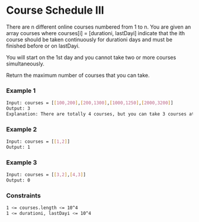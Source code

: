 # Course Schedule III

There are n different online courses numbered from 1 to n. You are given an array courses where courses[i] = [durationi, lastDayi] indicate that the ith course should be taken continuously for durationi days and must be finished before or on lastDayi.

You will start on the 1st day and you cannot take two or more courses simultaneously.

Return the maximum number of courses that you can take.

### Example 1
```sh
Input: courses = [[100,200],[200,1300],[1000,1250],[2000,3200]]
Output: 3
Explanation: There are totally 4 courses, but you can take 3 courses at most: First, take the 1st course, it costs 100 days so you will finish it on the 100th day, and ready to take the next course on the 101st day. Second, take the 3rd course, it costs 1000 days so you will finish it on the 1100th day, and ready to take the next course on the 1101st day. Third, take the 2nd course, it costs 200 days so you will finish it on the 1300th day. The 4th course cannot be taken now, since you will finish it on the 3300th day, which exceeds the closed date.
```

### Example 2
```sh
Input: courses = [[1,2]]
Output: 1
```

### Example 3
```sh
Input: courses = [[3,2],[4,3]]
Output: 0
```

### Constraints
```sh
1 <= courses.length <= 10^4
1 <= durationi, lastDayi <= 10^4
```
